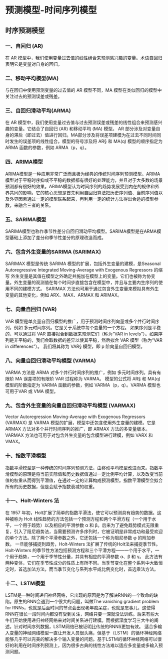 # 预测模型-时间序列模型


## 时序预测模型
### 一、自回归 (AR)
在 AR 模型中，我们使用变量过去值的线性组合来预测感兴趣的变量。术语自回归表明它是变量对自身的回归。

### 二、移动平均模型(MA)
与在回归中使用预测变量的过去值的 AR 模型不同，MA 模型在类似回归的模型中关注过去的预测误差或残差。


### 三、自回归滑动平均(ARMA)
在 AR 模型中，我们使用变量过去值与过去预测误差或残差的线性组合来预测感兴趣的变量。它结合了自回归 (AR) 和移动平均 (MA) 模型。
AR 部分涉及对变量自身的滞后（即过去）值进行回归。MA部分涉及将误差项建模为在过去不同时间同时发生的误差项的线性组合。模型的符号涉及将 AR§ 和 MA(q) 模型的顺序指定为 ARMA 函数的参数，例如 ARMA（p，q）。


### 四、ARIMA模型
ARIMA模型是一种应用非常广泛而且极为经典的传统时间序列预测模型。ARIMA模型对于平稳时序抑或不平稳的数据都有很好的处理能力，并且对于大多数的场景预测都有很好的效果。ARIMA模型认为时间序列的趋势发展受到内在的规律和外界共同的影响，它的核心思想是首先利用自回归算法把历史序列值、当前序列值以及外界因素通过一定的模型联系起来，再利用一定的统计方法得出合适的模型参数，来融合三者的关系。


### 五、SARIMA模型
SARIMA模型也称作季节性差分自回归滑动平均模型。SARIMA模型是在ARMA模型基础上添加了差分和季节性差分的原理改造而成。


### 六、包含外生变量的SARIMA (SARIMAX)
SARIMAX 模型是传统 SARIMA 模型的扩展，包括外生变量的建模，是Seasonal Autoregressive Integrated Moving-Average with Exogenous Regressors 的缩写
外生变量是其值在模型之外确定并施加在模型上的变量。它们也被称为协变量。外生变量的观测值在每个时间步直接包含在模型中，并且与主要内生序列的使用不同的建模方式。
SARIMAX 方法也可用于通过包含外生变量来模拟具有外生变量的其他变化，例如 ARX、MAX、ARMAX 和 ARIMAX。


### 七、向量自回归 (VAR)
VAR 模型是单变量自回归模型的推广，用于预测时间序列向量或多个并行时间序列，例如 多元时间序列。它是关于系统中每个变量的一个方程。
如果序列是平稳的，可以通过将 VAR 直接拟合到数据来预测它们（称为“VAR in levels”）。如果序列是非平稳的，我们会取数据的差异以使其平稳，然后拟合 VAR 模型（称为“VAR in differences”）。
我们将其称为 VAR§ 模型，即 p 阶向量自回归模型。


### 八、向量自回归滑动平均模型 (VARMA)
VARMA 方法是 ARMA 对多个并行时间序列的推广，例如 多元时间序列。具有有限阶 MA 误差项的有限阶 VAR 过程称为 VARMA。
模型的公式将 AR§ 和 MA(q) 模型的阶数指定为 VARMA 函数的参数，例如 VARMA（p，q）。VARMA 模型也可用于VAR 或 VMA 模型。


### 九、包含外生变量的向量自回归滑动平均模型 (VARMAX)
Vector Autoregression Moving-Average with Exogenous Regressors (VARMAX) 是 VARMA 模型的扩展，模型中还包含使用外生变量的建模。它是 ARMAX 方法对多个并行时间序列的推广，即 ARMAX 方法的多变量版本。
VARMAX 方法也可用于对包含外生变量的包含模型进行建模，例如 VARX 和 VMAX。


### 十、指数平滑模型
指数平滑模型是一种传统的时间序列预测方法，由移动平均模型改进而来。指数平滑模型的原理是将当前实际值和历史数据值通过一定比例平均计算，以及改变当前值的权重从而得到平滑值，在通过一定的计算构成预测模型。指数平滑模型会拟合所有的历史数据，但是会赋予指数衰减的权重。


### 十一、Holt-Winters 法
在 1957 年初，Holt扩展了简单的指数平滑法，使它可以预测具有趋势的数据。这种被称为 Holt 线性趋势的方法包括一个预测方程和两个平滑方程（一个用于水平，一个用于趋势）以及相应的平滑参数 α 和 β。后来为了避免趋势模式无限重复，引入了阻尼趋势法，当需要预测许多序列时，它被证明是非常成功和最受欢迎的单个方法。除了两个平滑参数之外，它还包括一个称为阻尼参数 φ 的附加参数。
一旦能够捕捉到趋势，Holt-Winters 法扩展了传统的Holt法来捕捉季节性。Holt-Winters 的季节性方法包括预测方程和三个平滑方程——一个用于水平，一个用于趋势，一个用于季节性分量，并具有相应的平滑参数 α、β 和 γ。
此方法有两种变体，它们在季节性成分的性质上有所不同。当季节变化在整个系列中大致恒定时，首选加法方法，而当季节变化与系列水平成比例变化时，首选乘法方法。


### 十二、LSTM模型
LSTM是一种时间递归神经网络，它出现的原因是为了解决RNN的一个致命的缺陷。原生的RNN会遇到一个很大的问题，叫做The vanishing gradient problem for RNNs，也就是后面时间的节点会出现老年痴呆症，也就是忘事儿，这使得RNN在很长一段时间内都没有受到关注，网络只要一深就没法训练。后来有些大牛们开始使用递归神经网络来对时间关系进行建模。而根据深度学习三大牛的阐述，针对时间序列数据，LSTM网络已被证明比传统的RNNS更加有效。
适合多输入变量的神经网络模型一直让开发人员很头痛，但基于（LSTM）的循环神经网络能够几乎可以完美的解决多个输入变量的问题。基于LSTM的循环神经网络可以很好的利用在时间序列预测上，因为很多古典的线性方法难以适应多变量或多输入预测问题。